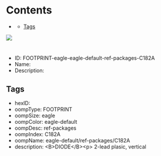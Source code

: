 



Contents
========

* [](#)
	* [Tags](#tags)
  
![][im]
# 

- ID: FOOTPRINT-eagle-eagle-default-ref-packages-C182A
- Name: 
- Description: 

## Tags

- hexID: 
- oompType: FOOTPRINT
- oompSize: eagle
- oompColor: eagle-default
- oompDesc: ref-packages
- oompIndex: C182A
- oompName: eagle-default/ref-packages/C182A
- description: &lt;B&gt;DIODE&lt;/B&gt;&lt;p&gt;&#xD;
2-lead plasic, vertical



[im]: image.png
